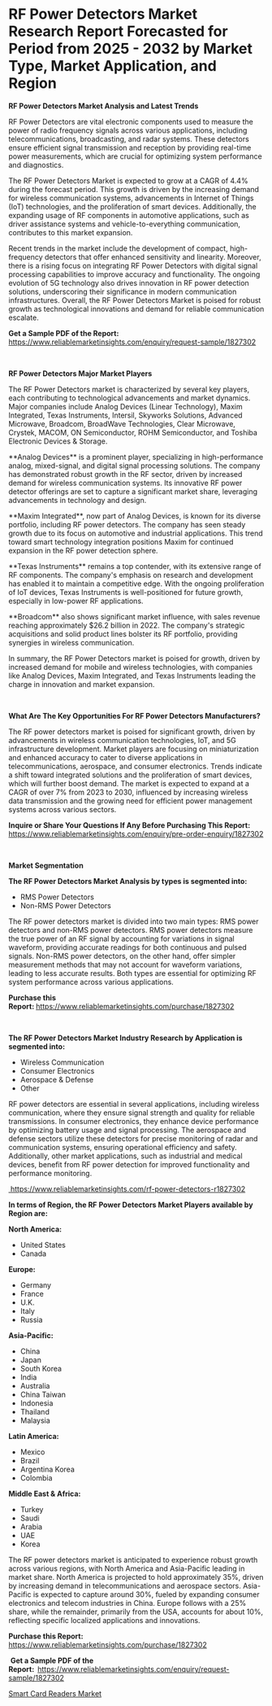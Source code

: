 <p><h1>RF Power Detectors Market Research Report Forecasted for Period from 2025 -  2032 by Market Type, Market Application, and Region</h1></p><p><strong>RF Power Detectors Market Analysis and Latest Trends</strong></p>
<p><p>RF Power Detectors are vital electronic components used to measure the power of radio frequency signals across various applications, including telecommunications, broadcasting, and radar systems. These detectors ensure efficient signal transmission and reception by providing real-time power measurements, which are crucial for optimizing system performance and diagnostics.</p><p>The RF Power Detectors Market is expected to grow at a CAGR of 4.4% during the forecast period. This growth is driven by the increasing demand for wireless communication systems, advancements in Internet of Things (IoT) technologies, and the proliferation of smart devices. Additionally, the expanding usage of RF components in automotive applications, such as driver assistance systems and vehicle-to-everything communication, contributes to this market expansion.</p><p>Recent trends in the market include the development of compact, high-frequency detectors that offer enhanced sensitivity and linearity. Moreover, there is a rising focus on integrating RF Power Detectors with digital signal processing capabilities to improve accuracy and functionality. The ongoing evolution of 5G technology also drives innovation in RF power detection solutions, underscoring their significance in modern communication infrastructures. Overall, the RF Power Detectors Market is poised for robust growth as technological innovations and demand for reliable communication escalate.</p></p>
<p><strong>Get a Sample PDF of the Report:&nbsp;</strong> <a href="https://www.reliablemarketinsights.com/enquiry/request-sample/1827302?utm_campaign=3121&utm_medium=2&utm_source=Github&utm_content=ia&utm_term=06042025&utm_id=rf-power-detectors">https://www.reliablemarketinsights.com/enquiry/request-sample/1827302</a></p>
<p>&nbsp;</p>
<p><strong>RF Power Detectors Major Market Players</strong></p>
<p><p>The RF Power Detectors market is characterized by several key players, each contributing to technological advancements and market dynamics. Major companies include Analog Devices (Linear Technology), Maxim Integrated, Texas Instruments, Intersil, Skyworks Solutions, Advanced Microwave, Broadcom, BroadWave Technologies, Clear Microwave, Crystek, MACOM, ON Semiconductor, ROHM Semiconductor, and Toshiba Electronic Devices & Storage.</p><p>**Analog Devices** is a prominent player, specializing in high-performance analog, mixed-signal, and digital signal processing solutions. The company has demonstrated robust growth in the RF sector, driven by increased demand for wireless communication systems. Its innovative RF power detector offerings are set to capture a significant market share, leveraging advancements in technology and design.</p><p>**Maxim Integrated**, now part of Analog Devices, is known for its diverse portfolio, including RF power detectors. The company has seen steady growth due to its focus on automotive and industrial applications. This trend toward smart technology integration positions Maxim for continued expansion in the RF power detection sphere.</p><p>**Texas Instruments** remains a top contender, with its extensive range of RF components. The company's emphasis on research and development has enabled it to maintain a competitive edge. With the ongoing proliferation of IoT devices, Texas Instruments is well-positioned for future growth, especially in low-power RF applications.</p><p>**Broadcom** also shows significant market influence, with sales revenue reaching approximately $26.2 billion in 2022. The company's strategic acquisitions and solid product lines bolster its RF portfolio, providing synergies in wireless communication.</p><p>In summary, the RF Power Detectors market is poised for growth, driven by increased demand for mobile and wireless technologies, with companies like Analog Devices, Maxim Integrated, and Texas Instruments leading the charge in innovation and market expansion.</p></p>
<p>&nbsp;</p>
<p><strong>What Are The Key Opportunities For RF Power Detectors Manufacturers?</strong></p>
<p><p>The RF power detectors market is poised for significant growth, driven by advancements in wireless communication technologies, IoT, and 5G infrastructure development. Market players are focusing on miniaturization and enhanced accuracy to cater to diverse applications in telecommunications, aerospace, and consumer electronics. Trends indicate a shift toward integrated solutions and the proliferation of smart devices, which will further boost demand. The market is expected to expand at a CAGR of over 7% from 2023 to 2030, influenced by increasing wireless data transmission and the growing need for efficient power management systems across various sectors.</p></p>
<p><strong>Inquire or Share Your Questions If Any Before Purchasing This Report:</strong> <a href="https://www.reliablemarketinsights.com/enquiry/pre-order-enquiry/1827302?utm_campaign=3121&utm_medium=2&utm_source=Github&utm_content=ia&utm_term=06042025&utm_id=rf-power-detectors">https://www.reliablemarketinsights.com/enquiry/pre-order-enquiry/1827302</a></p>
<p>&nbsp;</p>
<p><strong>Market Segmentation</strong></p>
<p><strong>The RF Power Detectors Market Analysis by types is segmented into:</strong></p>
<p><ul><li>RMS Power Detectors</li><li>Non-RMS Power Detectors</li></ul></p>
<p><p>The RF power detectors market is divided into two main types: RMS power detectors and non-RMS power detectors. RMS power detectors measure the true power of an RF signal by accounting for variations in signal waveform, providing accurate readings for both continuous and pulsed signals. Non-RMS power detectors, on the other hand, offer simpler measurement methods that may not account for waveform variations, leading to less accurate results. Both types are essential for optimizing RF system performance across various applications.</p></p>
<p><strong>Purchase this Report:&nbsp;</strong><a href="https://www.reliablemarketinsights.com/purchase/1827302?utm_campaign=3121&utm_medium=2&utm_source=Github&utm_content=ia&utm_term=06042025&utm_id=rf-power-detectors">https://www.reliablemarketinsights.com/purchase/1827302</a></p>
<p>&nbsp;</p>
<p><strong>The RF Power Detectors Market Industry Research by Application is segmented into:</strong></p>
<p><ul><li>Wireless Communication</li><li>Consumer Electronics</li><li>Aerospace & Defense</li><li>Other</li></ul></p>
<p><p>RF power detectors are essential in several applications, including wireless communication, where they ensure signal strength and quality for reliable transmissions. In consumer electronics, they enhance device performance by optimizing battery usage and signal processing. The aerospace and defense sectors utilize these detectors for precise monitoring of radar and communication systems, ensuring operational efficiency and safety. Additionally, other market applications, such as industrial and medical devices, benefit from RF power detection for improved functionality and performance monitoring.</p></p>
<p><a href="https://www.reliablemarketinsights.com/rf-power-detectors-r1827302?utm_campaign=3121&utm_medium=2&utm_source=Github&utm_content=ia&utm_term=06042025&utm_id=rf-power-detectors">&nbsp;https://www.reliablemarketinsights.com/rf-power-detectors-r1827302</a></p>
<p><strong>In terms of Region, the RF Power Detectors Market Players available by Region are:</strong></p>
<p>
    <p> <strong> North America: </strong>
        <ul>
            <li>United States</li>
            <li>Canada</li>
        </ul>
        </p> 
    <p> <strong> Europe: </strong>
        <ul>
            <li>Germany</li>
            <li>France</li>
            <li>U.K.</li>
            <li>Italy</li>
            <li>Russia</li>
        </ul>
        </p> 
    <p> <strong> Asia-Pacific: </strong>
        <ul>
            <li>China</li>
            <li>Japan</li>
            <li>South Korea</li>
            <li>India</li>
            <li>Australia</li>
            <li>China Taiwan</li>
            <li>Indonesia</li>
            <li>Thailand</li>
            <li>Malaysia</li>
        </ul>
        </p> 
    <p> <strong> Latin America: </strong>
        <ul>
            <li>Mexico</li>
            <li>Brazil</li>
            <li>Argentina Korea</li>
            <li>Colombia</li>
        </ul>
        </p> 
    <p> <strong> Middle East & Africa: </strong>
        <ul>
            <li>Turkey</li>
            <li>Saudi</li>
            <li>Arabia</li>
            <li>UAE</li>
            <li>Korea</li>
        </ul>
    </p>
    </p>
<p><p>The RF power detectors market is anticipated to experience robust growth across various regions, with North America and Asia-Pacific leading in market share. North America is projected to hold approximately 35%, driven by increasing demand in telecommunications and aerospace sectors. Asia-Pacific is expected to capture around 30%, fueled by expanding consumer electronics and telecom industries in China. Europe follows with a 25% share, while the remainder, primarily from the USA, accounts for about 10%, reflecting specific localized applications and innovations.</p></p>
<p><strong>Purchase this Report: </strong><a href="https://www.reliablemarketinsights.com/purchase/1827302?utm_campaign=3121&utm_medium=2&utm_source=Github&utm_content=ia&utm_term=06042025&utm_id=rf-power-detectors">https://www.reliablemarketinsights.com/purchase/1827302</a></p>
<p>&nbsp;<strong>Get a Sample PDF of the Report:&nbsp;&nbsp;</strong><a href="https://www.reliablemarketinsights.com/enquiry/request-sample/1827302?utm_campaign=3121&utm_medium=2&utm_source=Github&utm_content=ia&utm_term=06042025&utm_id=rf-power-detectors">https://www.reliablemarketinsights.com/enquiry/request-sample/1827302</a></p>
<p><strong></strong></p>
<p><p><a href="https://github.com/krulicfidura/Market-Research-Report-List-1/blob/main/smart-card-readers-market.md?utm_campaign=3121&utm_medium=2&utm_source=Github&utm_content=ia&utm_term=06042025&utm_id=rf-power-detectors">Smart Card Readers Market</a></p></p>